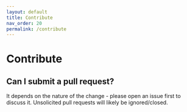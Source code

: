 ```yaml
---
layout: default
title: Contribute
nav_order: 20
permalink: /contribute
---
```


# Contribute

## Can I submit a pull request?

It depends on the nature of the change - please open an issue first to discuss it.
Unsolicited pull requests will likely be ignored/closed.
